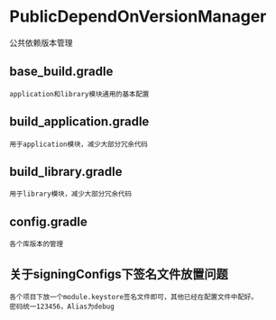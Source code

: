 # PublicDependOnVersionManager

公共依赖版本管理

## base_build.gradle

    application和library模块通用的基本配置


## build_application.gradle


    用于application模块，减少大部分冗余代码

## build_library.gradle

    
    用于library模块，减少大部分冗余代码


## config.gradle


    各个库版本的管理

## 关于signingConfigs下签名文件放置问题

    
    各个项目下放一个module.keystore签名文件即可，其他已经在配置文件中配好。
    密码统一123456，Alias为debug